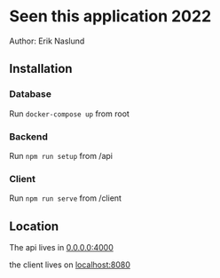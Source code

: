 # Seen this application 2022
Author: Erik Naslund

## Installation

### Database
Run `docker-compose up` from root
### Backend
Run `npm run setup` from /api
### Client
Run `npm run serve` from /client


## Location

The api lives in [0.0.0.0:4000](http://0.0.0.0:4000)

the client lives on  [localhost:8080](http://localhost:8080)
